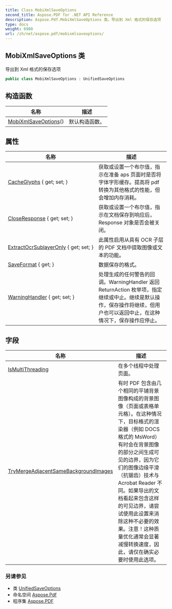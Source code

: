 ```yaml
---
title: Class MobiXmlSaveOptions
second_title: Aspose.PDF for .NET API Reference
description: Aspose.Pdf.MobiXmlSaveOptions 类。导出到 Xml 格式的保存选项
type: docs
weight: 6980
url: /zh/net/aspose.pdf/mobixmlsaveoptions/
---
```

## MobiXmlSaveOptions 类

导出到 Xml 格式的保存选项

```csharp
public class MobiXmlSaveOptions : UnifiedSaveOptions
```

## 构造函数

| 名称 | 描述 |
| --- | --- |
| [MobiXmlSaveOptions](mobixmlsaveoptions/)() | 默认构造函数。 |

## 属性

| 名称 | 描述 |
| --- | --- |
| [CacheGlyphs](../../aspose.pdf/saveoptions/cacheglyphs/) { get; set; } | 获取或设置一个布尔值，指示在准备 aps 页面时是否将字体字形缓存。提高将 pdf 转换为其他格式的性能，但会增加内存消耗。 |
| [CloseResponse](../../aspose.pdf/saveoptions/closeresponse/) { get; set; } | 获取或设置一个布尔值，指示在文档保存到响应后，Response 对象是否会被关闭。 |
| [ExtractOcrSublayerOnly](../../aspose.pdf/unifiedsaveoptions/extractocrsublayeronly/) { get; set; } | 此属性启用从具有 OCR 子层的 PDF 文档中提取图像或文本的功能。 |
| [SaveFormat](../../aspose.pdf/saveoptions/saveformat/) { get; } | 数据保存的格式。 |
| [WarningHandler](../../aspose.pdf/saveoptions/warninghandler/) { get; set; } | 处理生成的任何警告的回调。WarningHandler 返回 ReturnAction 枚举项，指定继续或中止。继续是默认操作，保存操作将继续，但用户也可以返回中止，在这种情况下，保存操作应停止。 |

## 字段

| 名称 | 描述 |
| --- | --- |
| [IsMultiThreading](../../aspose.pdf/unifiedsaveoptions/ismultithreading/) | 在多个线程中处理页面。 |
| [TryMergeAdjacentSameBackgroundImages](../../aspose.pdf/unifiedsaveoptions/trymergeadjacentsamebackgroundimages/) | 有时 PDF 包含由几个相同的平铺背景图像构成的背景图像（页面或表格单元格）。在这种情况下，目标格式的渲染器（例如 DOCS 格式的 MsWord）有时会在背景图像的部分之间生成可见的边界，因为它们的图像边缘平滑（抗锯齿）技术与 Acrobat Reader 不同。如果导出的文档看起来包含这样的可见边界，请尝试使用此设置来消除这种不必要的效果。注意！这种质量优化通常会显著减慢转换速度，因此，请仅在确实必要时使用此选项。 |

### 另请参见

* 类 [UnifiedSaveOptions](../unifiedsaveoptions/)
* 命名空间 [Aspose.Pdf](../../aspose.pdf/)
* 程序集 [Aspose.PDF](../../)